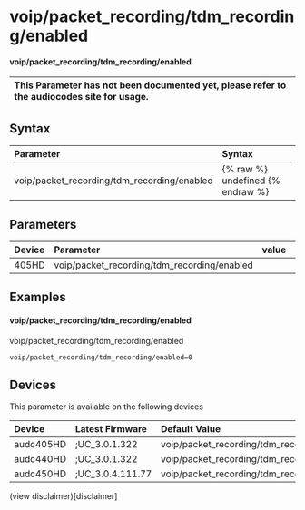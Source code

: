 ﻿---
description: voip/packet_recording/tdm_recording/enabled
search: false
---

# voip/packet_recording/tdm_recording/enabled

#### voip/packet_recording/tdm_recording/enabled


| This Parameter has not been documented yet, please refer to the audiocodes site for usage.  |
| :--- |

## Syntax
| Parameter | Syntax |
| :--- | :--- |
|voip/packet_recording/tdm_recording/enabled | {% raw %} undefined {% endraw %} |

## Parameters
|Device|Parameter|value|Description|
|:---|:---|:---|:---|
| 405HD | voip/packet_recording/tdm_recording/enabled |  |  |

## Examples
#### voip/packet_recording/tdm_recording/enabled

voip/packet_recording/tdm_recording/enabled

```
voip/packet_recording/tdm_recording/enabled=0
```

## Devices
This parameter is available on the following devices

| Device | Latest Firmware | Default Value |
|:---|:---|:---|
| audc405HD | ;UC_3.0.1.322 | voip/packet_recording/tdm_recording/enabled=0 
| audc440HD | ;UC_3.0.1.322 | voip/packet_recording/tdm_recording/enabled=0 
| audc450HD | ;UC_3.0.4.111.77 | voip/packet_recording/tdm_recording/enabled=0 

(view disclaimer)[disclaimer]
